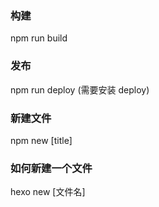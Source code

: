 <!--
 * @Author: your name
 * @Date: 2022-04-25 10:25:55
 * @LastEditTime: 2022-09-06 14:54:21
 * @LastEditors: bogon
 * @Description: In User Settings Edit
 * @FilePath: /blog/readerme.md
-->
### 构建 

npm run build

### 发布 

npm  run deploy (需要安装 deploy)

### 新建文件

npm new  [title]



### 如何新建一个文件


hexo new [文件名]